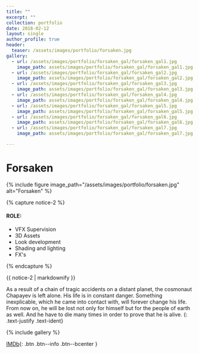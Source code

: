```yaml
---
title: ""
excerpt: ""
collection: portfolio
date: 2018-02-12
layout: single
author_profile: true
header:
  teaser: /assets/images/portfolio/forsaken.jpg
gallery:
  - url: /assets/images/portfolio/forsaken_gal/forsaken_gal1.jpg
    image_path: assets/images/portfolio/forsaken_gal/forsaken_gal1.jpg
  - url: /assets/images/portfolio/forsaken_gal/forsaken_gal2.jpg
    image_path: assets/images/portfolio/forsaken_gal/forsaken_gal2.jpg
  - url: /assets/images/portfolio/forsaken_gal/forsaken_gal3.jpg
    image_path: assets/images/portfolio/forsaken_gal/forsaken_gal3.jpg
  - url: /assets/images/portfolio/forsaken_gal/forsaken_gal4.jpg
    image_path: assets/images/portfolio/forsaken_gal/forsaken_gal4.jpg
  - url: /assets/images/portfolio/forsaken_gal/forsaken_gal5.jpg
    image_path: assets/images/portfolio/forsaken_gal/forsaken_gal5.jpg
  - url: /assets/images/portfolio/forsaken_gal/forsaken_gal6.jpg
    image_path: assets/images/portfolio/forsaken_gal/forsaken_gal6.jpg
  - url: /assets/images/portfolio/forsaken_gal/forsaken_gal7.jpg
    image_path: assets/images/portfolio/forsaken_gal/forsaken_gal7.jpg

---
```

# Forsaken

{% include figure image_path="/assets/images/portfolio/forsaken.jpg" alt="Forsaken" %}

{% capture notice-2 %}
#### ROLE:

* VFX Supervision
* 3D Assets
* Look development
* Shading and lighting
* FX's

{% endcapture %}

<div class="notice--success">{{ notice-2 | markdownify }}</div>

As a result of a chain of tragic accidents on a distant planet, the cosmonaut Chapayev is left alone. His life is in constant danger. Something inexplicable, which he came into contact with, will forever change his life. From now on, he will be lost not only for himself but for the people of earth as well. And he have to die many times in order to prove that he is alive.
{: .text-justify .text-ident}

{% include gallery %}

[IMDb](https://www.imdb.com/title/tt2700194){: .btn .btn--info .btn--bcenter }